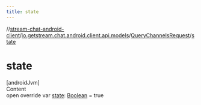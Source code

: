 ```yaml
---
title: state
---
```

//[stream-chat-android-client](../../../index.md)/[io.getstream.chat.android.client.api.models](../index.md)/[QueryChannelsRequest](index.md)/[state](state.md)



# state  
[androidJvm]  
Content  
open override var [state](state.md): [Boolean](https://kotlinlang.org/api/latest/jvm/stdlib/kotlin/-boolean/index.html) = true  



